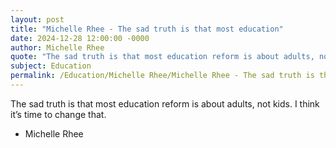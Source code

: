 ```yaml
---
layout: post
title: "Michelle Rhee - The sad truth is that most education"
date: 2024-12-28 12:00:00 -0000
author: Michelle Rhee
quote: "The sad truth is that most education reform is about adults, not kids. I think it’s time to change that."
subject: Education
permalink: /Education/Michelle Rhee/Michelle Rhee - The sad truth is that most education
---
```


The sad truth is that most education reform is about adults, not kids. I think it’s time to change that.

- Michelle Rhee
